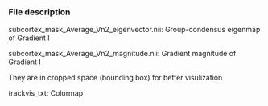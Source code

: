 ### File description

subcortex_mask_Average_Vn2_eigenvector.nii: Group-condensus eigenmap of Gradient I

subcortex_mask_Average_Vn2_magnitude.nii: Gradient magnitude of Gradient I

They are in cropped space (bounding box) for better visulization 

trackvis_txt: Colormap

